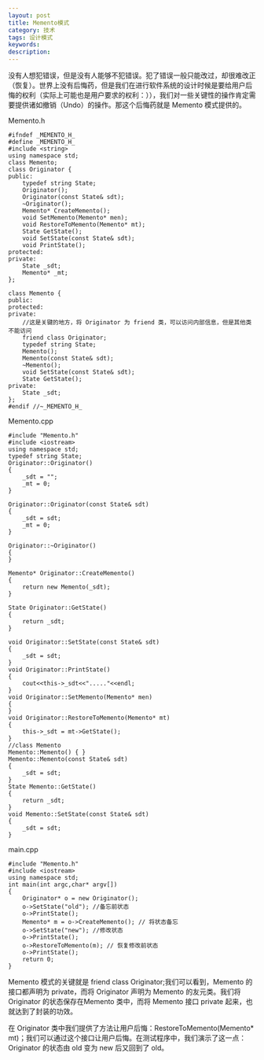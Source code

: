```yaml
---
layout: post
title: Memento模式
category: 技术
tags: 设计模式
keywords: 
description: 
---
```


没有人想犯错误，但是没有人能够不犯错误。犯了错误一般只能改过，却很难改正（恢复）。世界上没有后悔药，但是我们在进行软件系统的设计时候是要给用户后悔的权利（实际上可能也是用户要求的权利：）），我们对一些关键性的操作肯定需要提供诸如撤销（Undo）的操作。那这个后悔药就是 Memento 模式提供的。 

Memento.h

```
#ifndef _MEMENTO_H_
#define _MEMENTO_H_
#include <string>
using namespace std;
class Memento;
class Originator {
public:
    typedef string State;
    Originator();
    Originator(const State& sdt);
    ~Originator();
    Memento* CreateMemento();
    void SetMemento(Memento* men);
    void RestoreToMemento(Memento* mt);
    State GetState();
    void SetState(const State& sdt);
    void PrintState();
protected:
private:
    State _sdt;
    Memento* _mt;
};

class Memento {
public:
protected:
private:
    //这是关键的地方，将 Originator 为 friend 类，可以访问内部信息，但是其他类不能访问
    friend class Originator;
    typedef string State;
    Memento();
    Memento(const State& sdt);
    ~Memento();
    void SetState(const State& sdt);
    State GetState();
private:
    State _sdt;
};
#endif //~_MEMENTO_H_

```

Memento.cpp

```
#include "Memento.h"
#include <iostream>
using namespace std;
typedef string State;
Originator::Originator()
{
    _sdt = "";
    _mt = 0;
}

Originator::Originator(const State& sdt)
{
    _sdt = sdt;
    _mt = 0;
}

Originator::~Originator()
{
}

Memento* Originator::CreateMemento()
{
    return new Memento(_sdt);
}

State Originator::GetState()
{
    return _sdt;
}

void Originator::SetState(const State& sdt)
{
    _sdt = sdt;
}
void Originator::PrintState()
{
    cout<<this->_sdt<<"....."<<endl;
}
void Originator::SetMemento(Memento* men)
{
}
void Originator::RestoreToMemento(Memento* mt)
{
    this->_sdt = mt->GetState();
}
//class Memento
Memento::Memento() { }
Memento::Memento(const State& sdt)
{
    _sdt = sdt;
}
State Memento::GetState()
{
    return _sdt;
}
void Memento::SetState(const State& sdt)
{
    _sdt = sdt;
}
```

main.cpp

```
#include "Memento.h"
#include <iostream>
using namespace std;
int main(int argc,char* argv[])
{
    Originator* o = new Originator();
    o->SetState("old"); //备忘前状态
    o->PrintState();
    Memento* m = o->CreateMemento(); // 将状态备忘
    o->SetState("new"); //修改状态
    o->PrintState();
    o->RestoreToMemento(m); // 恢复修改前状态
    o->PrintState();
    return 0;
}
```

Memento 模式的关键就是 friend class Originator;我们可以看到，Memento 的接口都声明为 private，而将 Originator 声明为 Memento 的友元类。我们将 Originator 的状态保存在Memento 类中，而将 Memento 接口 private 起来，也就达到了封装的功效。 

在 Originator 类中我们提供了方法让用户后悔：RestoreToMemento(Memento* mt)；我们可以通过这个接口让用户后悔。在测试程序中，我们演示了这一点：Originator 的状态由 old 变为 new 后又回到了 old。 
